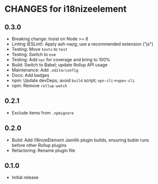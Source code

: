 # CHANGES for i18nizeelement

## 0.3.0

- Breaking change: Insist on Node >= 6
- Linting (ESLint): Apply ash-nazg; use a recommended extension ("js")
- Testing: Move `tests` to `test`
- Testing: Switch to `esm`
- Testing: Add `nyc` for coverage and bring to 100%
- Build: Switch to Babel; update Rollup API usage
- Maintenance: Add `.editorconfig`
- Docs: Add badges
- npm: Update devDeps; avoid `build` script; `opn-cli`->`open-cli`
- npm: Remove `rollup-watch`

## 0.2.1

- Exclude items from `.npmignore`

## 0.2.0

- Build: Add i18nizeElement Jamilih plugin builds, ensuring buble runs
    before other Rollup plugins
- Refactoring: Rename plugin file

## 0.1.0

- Initial release
